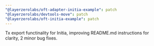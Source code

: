 ```yaml
---
"@layerzerolabs/oft-adapter-initia-example": patch
"@layerzerolabs/devtools-move": patch
"@layerzerolabs/oft-initia-example": patch
---
```


Tx export functinality for Initia, improving README.md instructions for clarity, 2 minor bug fixes.
